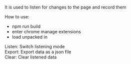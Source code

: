 It is used to listen for changes to the page and record them

How to use:

* npm run build
* enter chrome manage extensions
* load unpacked in



Listen: Switch listening mode   
Export: Export data as a json file   
Clear: Clear listened data   

